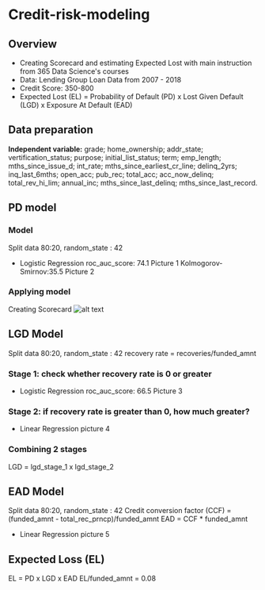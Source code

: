 # Credit-risk-modeling

## Overview
* Creating Scorecard and estimating Expected Lost with main instruction from 365 Data Science's courses
* Data: Lending Group Loan Data from 2007 - 2018 
* Credit Score: 350-800
* Expected Lost (EL) = Probability of Default (PD) x Lost Given Default (LGD) x Exposure At Default (EAD)

## Data preparation
**Independent variable:** grade; home_ownership; addr_state; vertification_status; purpose; initial_list_status; term; emp_length; mths_since_issue_d; int_rate; mths_since_earliest_cr_line; delinq_2yrs; inq_last_6mths; open_acc; pub_rec; total_acc; acc_now_delinq; total_rev_hi_lim; annual_inc; mths_since_last_delinq; mths_since_last_record. 

## PD model
### Model
Split data 80:20, random_state : 42
* Logistic Regression
roc_auc_score: 74.1 
Picture 1
Kolmogorov-Smirnov:35.5
Picture 2
### Applying model
Creating Scorecard 
![alt text](https://scontent-lht6-1.xx.fbcdn.net/v/t1.0-9/126324420_3458545360927610_686647069258020109_n.jpg?_nc_cat=105&ccb=2&_nc_sid=730e14&_nc_ohc=to-GHPwpQVYAX_skD_p&_nc_ht=scontent-lht6-1.xx&oh=05675c955220d5c5d34218ffefb71a5a&oe=5FDF79B3)

## LGD Model
Split data 80:20, random_state : 42
recovery rate = recoveries/funded_amnt
### Stage 1: check whether recovery rate is 0 or greater
* Logistic Regression
roc_auc_score: 66.5 
Picture 3
### Stage 2: if recovery rate is greater than 0, how much greater?
* Linear Regression
picture 4
### Combining 2 stages
LGD = lgd_stage_1 x lgd_stage_2

## EAD Model
Split data 80:20, random_state : 42
Credit conversion factor (CCF) = (funded_amnt - total_rec_prncp)/funded_amnt
EAD = CCF * funded_amnt
* Linear Regression
picture 5

## Expected Loss (EL)
EL = PD x LGD x EAD
EL/funded_amnt = 0.08
